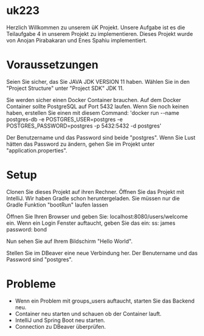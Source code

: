 # uk223

Herzlich Willkommen zu unserem üK Projekt. Unsere Aufgabe ist es die Teilaufgabe 4 in unserem Projekt zu implementieren.
Dieses Projekt wurde von Anojan Pirabakaran und Enes Spahiu implementiert.

# Voraussetzungen
Seien Sie sicher, das Sie JAVA JDK VERSION 11 haben.
Wählen Sie in den "Project Structure" unter "Project SDK" JDK 11.

Sie werden sicher einen Docker Container brauchen. Auf dem Docker Container sollte PostgreSQL auf Port 5432 laufen.
Wenn Sie noch keinen haben, erstellen Sie einen mit diesem Command:
'docker run --name postgres-db -e POSTGRES_USER=postgres -e POSTGRES_PASSWORD=postgres -p 5432:5432 -d postgres'

Der Benutzername und das Password sind beide "postgres".
Wenn Sie Lust hätten das Password zu ändern, gehen Sie im Projekt unter "application.properties".

# Setup
Clonen Sie dieses Projekt auf ihren Rechner. Öffnen Sie das Projekt mit IntelliJ.
Wir haben Gradle schon heruntergeladen. Sie müssen nur die Gradle Funktion "bootRun" laufen lassen

Öffnen Sie Ihren Browser und geben Sie: localhost:8080/users/welcome ein.
Wenn ein Login Fenster auftaucht, geben Sie das ein:
ss: james
password: bond

Nun sehen Sie auf Ihrem Bildschirm "Hello World".

Stellen Sie im DBeaver eine neue Verbindung her.
Der Benutername und das Password sind "postgres".

# Probleme
- Wenn ein Problem mit groups_users auftaucht, starten Sie das Backend neu.
- Container neu starten und schauen ob der Container lauft.
- IntelliJ und Spring Boot neu starten.
- Connection zu DBeaver überprüfen.
